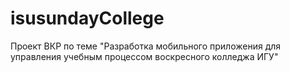 # isusundayCollege
Проект ВКР по теме "Разработка мобильного приложения для управления учебным процессом воскресного колледжа ИГУ"
